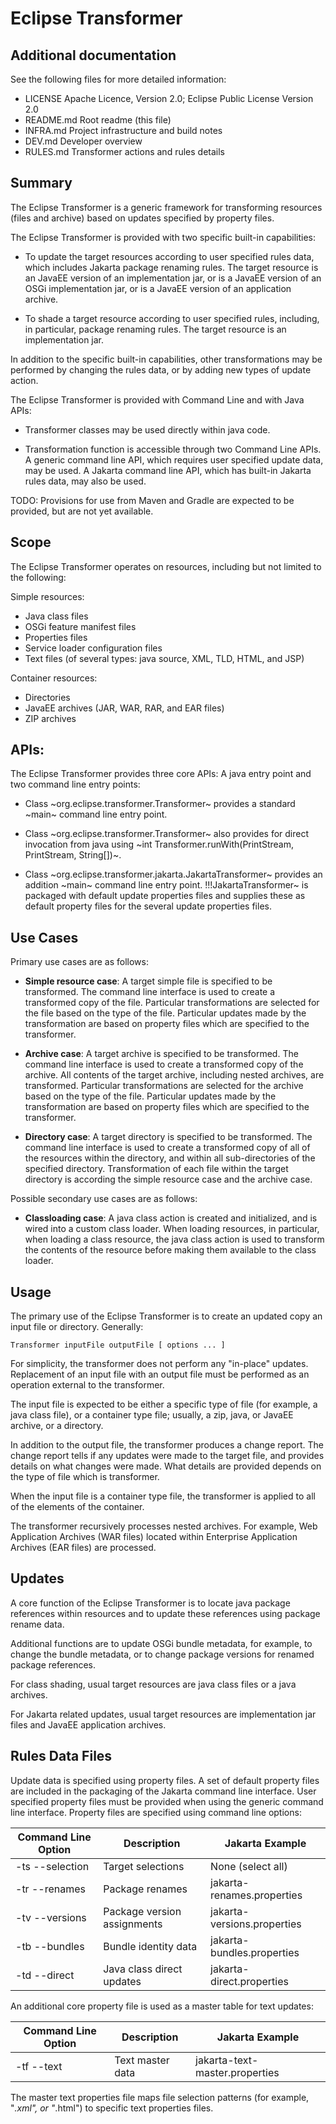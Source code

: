 # Eclipse Transformer

## Additional documentation

See the following files for more detailed information:

* LICENSE       Apache Licence, Version 2.0; Eclipse Public License Version 2.0
* README.md     Root readme (this file)
* INFRA.md      Project infrastructure and build notes
* DEV.md        Developer overview
* RULES.md      Transformer actions and rules details

## Summary

The Eclipse Transformer is a generic framework for transforming resources (files and archive) based on updates specified by property files.

The Eclipse Transformer is provided with two specific built-in capabilities:

* To update the target resources according to user specified rules data, which includes Jakarta package renaming rules.  The target resource is an JavaEE version of an implementation jar, or is a JavaEE version of an OSGi implementation jar, or is a JavaEE version of an application archive.

* To shade a target resource according to user specified rules, including, in particular, package renaming rules.  The target resource is an implementation jar.

In addition to the specific built-in capabilities, other transformations may be performed by changing the rules data, or by adding new types of update action.

The Eclipse Transformer is provided with Command Line and with Java APIs:

* Transformer classes may be used directly within java code.

* Transformation function is accessible through two Command Line APIs.  A generic command line API, which requires user specified update data, may be used.  A Jakarta command line API, which has built-in Jakarta rules data, may also be used.

TODO: Provisions for use from Maven and Gradle are expected to be provided, but are not yet available.

## Scope

The Eclipse Transformer operates on resources, including but not limited to the following:

Simple resources:

* Java class files
* OSGi feature manifest files
* Properties files
* Service loader configuration files
* Text files (of several types: java source, XML, TLD, HTML, and JSP)

Container resources:

* Directories
* JavaEE archives (JAR, WAR, RAR, and EAR files)
* ZIP archives

## APIs:

The Eclipse Transformer provides three core APIs: A java entry point and two command line entry points:

* Class ~org.eclipse.transformer.Transformer~ provides a standard ~main~ command line entry point.

* Class ~org.eclipse.transformer.Transformer~ also provides for direct invocation from java using ~int Transformer.runWith(PrintStream, PrintStream, String[])~.

* Class ~org.eclipse.transformer.jakarta.JakartaTransformer~ provides an addition ~main~ command line entry point.  !!!JakartaTransformer~ is packaged with default update properties files and supplies these as default property files for the several update properties files.

## Use Cases

Primary use cases are as follows:

* **Simple resource case**: A target simple file is specified to be transformed.  The command line interface is used to create a transformed copy of the file.  Particular transformations are selected for the file based on the type of the file.  Particular updates made by the transformation are based on property files which are specified to the transformer.

* **Archive case**: A target archive is specified to be transformed.  The command line interface is used to create a transformed copy of the archive.  All contents of the target archive, including nested archives, are transformed.  Particular transformations are selected for the archive based on the type of the file.  Particular updates made by the transformation are based on property files which are specified to the transformer.

* **Directory case**: A target directory is specified to be transformed.  The command line interface is used to create a transformed copy of all of the resources within the directory, and within all sub-directories of the specified directory.  Transformation of each file within the target directory is according the simple resource case and the archive case.

Possible secondary use cases are as follows:

* **Classloading case**: A java class action is created and initialized, and is wired into a custom class loader.  When loading resources, in particular, when loading a class resource, the java class action is used to transform the contents of the resource before making them available to the class loader.

## Usage

The primary use of the Eclipse Transformer is to create an updated copy an input file or directory.  Generally:

    Transformer inputFile outputFile [ options ... ]

For simplicity, the transformer does not perform any "in-place" updates.  Replacement of an input file with an output file must be performed as an operation external to the transformer.

The input file is expected to be either a specific type of file (for example, a java class file), or a container type file; usually, a zip, java, or JavaEE  archive, or a directory.

In addition to the output file, the transformer produces a change report.  The change report tells if any updates were made to the target file, and provides details on what changes were made.  What details are provided depends on the type of file which is transformer.

When the input file is a container type file, the transformer is applied to all of the elements of the container.

The transformer recursively processes nested archives.  For example, Web Application Archives (WAR files) located within Enterprise Application Archives (EAR files) are processed.

## Updates

A core function of the Eclipse Transformer is to locate java package references within resources and to update these references using package rename data.

Additional functions are to update OSGi bundle metadata, for example, to change the bundle metadata, or to change package versions for renamed package references.

For class shading, usual target resources are java class files or a java archives.

For Jakarta related updates, usual target resources are implementation jar files and JavaEE application archives.

## Rules Data Files

Update data is specified using property files.  A set of default property files are included in the packaging of the Jakarta command line interface.  User specified property files must be provided when using the generic command line interface.  Property files are specified using command line options:

| Command Line Option | Description                  | Jakarta Example                |
| ------------------- | ---------------------------- | ------------------------------ |
| -ts --selection     | Target selections            | None (select all)              |
| -tr --renames       | Package renames              | jakarta-renames.properties     |
| -tv --versions      | Package version assignments  | jakarta-versions.properties    |
| -tb --bundles       | Bundle identity data         | jakarta-bundles.properties     |
| -td --direct        | Java class direct updates    | jakarta-direct.properties      |

An additional core property file is used as a master table for text updates:

| Command Line Option | Description                  | Jakarta Example                |
| ------------------- | ---------------------------- | ------------------------------ |
| -tf --text          | Text master data             | jakarta-text-master.properties |

The master text properties file maps file selection patterns (for example, "*.xml", or "*.html") to specific text properties files.
